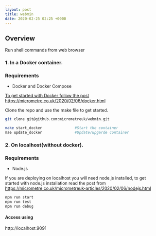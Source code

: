 ```yaml
---
layout: post
title: webmin
date: 2020-02-25 02:25 +0000
---
```

## Overview
Run shell commands from web browser

### 1. In a Docker container.

### Requirements
- Docker and Docker Compose


<a href="https://micrometre.co.uk/2020/02/06/docker.html" target="_blank"> To get  started with Docker  follow the post  https://micrometre.co.uk/2020/02/06/docker.html</a> 

Clone the repo and use the make file to get started.

``` bash
git clone git@github.com:micrometreuk/webmin.git
```

``` bash
make start_docker               #Start the container
mae update_docker               #Update/upgarde container
```


### 2. On localhost(without docker).

### Requirements
- Node.js

If you are deploying on localhost you will need node.js installed, to get started with node.js installation read the post from https://micrometre.co.uk/micrometreuk-articles/2020/02/06/nodejs.html

``` bash
npm run start
npm run test
npm run debug
```

#### Access using
http://localhost:9091

